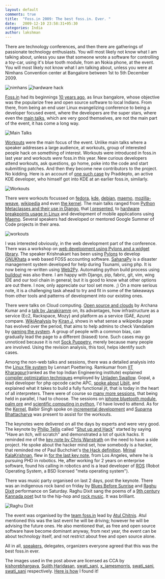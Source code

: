 ```yaml
---
layout: default
comments: true
title:  "Foss.in 2009: The best foss.in. Ever. "
date:   2009-12-10 23:58:31+05:30
categories: India
author: lakshman
---
```

There are technology conferences, and then there are gatherings of passionate technology enthusiasts. You will most likely not know what I am talking about, unless you saw that someone wrote a software for controlling a toy-car, using it's blue tooth module, from an Nokia phone, at the event. You will most likely not know what I am talking about, unless you were at Nimhans Convention center at Bangalore between 1st to 5th December 2009.

<img src="http://farm3.static.flickr.com/2507/4153869960_fcce742e42_m_d.jpg" alt="nimhans" />

<img src="http://farm5.static.flickr.com/4001/4160152863_014ee73c03_m_d.jpg" alt="hardware hack" />

[Foss.in](http://foss.in/) had its beginnings [10 years ago](http://en.wikipedia.org/wiki/FOSS.IN#History), as linux bangalore, whose objective was the popularize free and open source software to local Indians. From there, from being an end user Linux evangelizing conference to being a developer focused event, where the developers are the super stars, where even the [main talks](http://foss.in/2009/schedules/), which are very good themselves, are not the main part of the event, it has come a long way.

<img src="http://farm3.static.flickr.com/2665/4165131655_49ed8afcec_m_d.jpg" alt="Main Talks" />

[Workouts](http://foss.in/fossin2009/understanding-foss-in-the-workouts.html) were the main focus of the event. Unlike main talks where a speaker addresses a large audience, at workouts, group of interested people hack on something of interest. Workouts were introduced in foss.in last year and workouts _were_ foss.in this year. New curious developers attend workouts, ask questions, go home, poke into the code and start submitting patches. And then they become new contributors to the project. No kidding. Here is an account of [one such case](http://pradeepto.livejournal.com/18166.html) by Praddepto, an active KDE developer, who himself got into KDE at an earlier foss.in, similarly.

<img src="http://farm3.static.flickr.com/2551/4164906099_71d5f8d8eb_m_d.jpg" alt="Workouts" />

There were workouts focussed on [fedora](http://foss.in/2009/schedules/talkdetailspub.php?talkid=FEDORA), [kde](http://foss.in/2009/schedules/talkdetailspub.php?talkid=KDE), [debian](http://foss.in/2009/schedules/talkdetailspub.php?talkid=36), [maemo](http://foss.in/2009/schedules/talkdetailspub.php?talkid=MAEMO), [mozilla-weave](http://foss.in/2009/schedules/talkdetailspub.php?talkid=8), [wikipedia](http://foss.in/2009/schedules/talkdetailspub.php?talkid=40) and even [the kernel](http://foss.in/2009/schedules/talkdetailspub.php?talkid=34). The main talks ranged from [Python Metaclasses and their use in Django](http://foss.in/2009/schedules/talkdetailspub.php?talkid=44), that [I presented](http://www.agiliq.com/blog/2009/12/python-metaclasses-and-how-django-uses-them/), to [hardware breakpoints usage in Linux](http://foss.in/2009/schedules/talkdetailspub.php?talkid=60) and development of mobile applications using [Maemo](http://foss.in/2009/schedules/talkdetailspub.php?talkid=5). Several speakers had developed or mentored Google Summer of Code projects in their area.

<img src="http://farm3.static.flickr.com/2804/4165892330_43dfb73d7b_m_d.jpg" alt="workouts" />

I was interested obviously, in the web development part of the conference. There was a workshop on [web development using Pylons and a widget library](http://foss.in/2009/schedules/talkdetailspub.php?talkid=41). The speaker Krishnakant has been using [Pylons](http://pylonshq.com/) to develop [GNUKhata](http://gnukhata.gnulinux.in/) a web based FOSS accounting software. [SahanaPy](http://www.sahanapy.org/) is a disaster management system developed for help during Tsunami, using php. It is now being re-written using [Web2Py](http://www.web2py.com/). Automating python build process using [buildout](http://www.web2py.com/) was also there. I am happy with Django, pip, fabric, git, vim, wing IDE and our tool chain in general; but it is good to know what other options are out there. I now, only appreciate our tool set more. ;) On a more serious note, it is a challenging task ahead to try and fit in some of the takeaways from other tools and patterns of development into our existing ones.

There were talks on Cloud computing. [Open source and clouds](http://foss.in/2009/schedules/talkdetailspub.php?talkid=11) by Archana Kumar and a [talk by Janakiramm](http://foss.in/2009/schedules/talkdetailspub.php?talkid=29) on, its advantages, how infrastructure as a service (Ec2, Rackspace, Mozy) and platform as a service (GAE, Azure) compare. [WikiAnalysis](http://code.google.com/p/wiki-analysis/) by [Kiran J](http://en.wikipedia.org/wiki/User:Jackerhack), shows in what sense a wikipedia page has evolved over the period, that aims to help admins to check Vandalism by [gaming the system](http://en.wikipedia.org/wiki/Wikipedia:GAME). A group of people with a common bias, can gradually lead the page to a different (biased) tone. Such cases may go unnoticed because it is not [Sock Puppetry](http://en.wikipedia.org/wiki/Wikipedia:SOCK), merely because many people are involved. Using the revision analysis, this tool, helps identify such cases.

Among the non-web talks and sessions, there was a detailed analysis into the [Linux file system](http://foss.in/2009/schedules/talkdetailspub.php?talkid=46) by Lennart Poettering. Ramkumar from [IIT Kharagpur](http://en.wikipedia.org/wiki/Indian_Institute_of_Technology_Kharagpur)(ranked as the top Indian Engineering institute) explained [compiler optimization techniques](http://foss.in/2009/schedules/talkdetailspub.php?talkid=68) employed by [Unladen Swallow](http://code.google.com/p/unladen-swallow/). Gopal, a lead developer for php opcode cache APC, [spoke about](http://foss.in/2009/schedules/talkdetailspub.php?talkid=23) [Libjit](http://freshmeat.net/projects/libjit/), and explained what it takes to build a fully functional jit, that is today in the heart of all interpreters. There were of course so [many more sessions](http://foss.in/2009/schedules/), that being held in parallel, I had to choose. The sessions on [iphone bluetooth module](http://foss.in/2009/schedules/talkdetailspub.php?talkid=86), [palm pre](http://foss.in/2009/schedules/talkdetailspub.php?talkid=80) and [scientific computing in python](http://foss.in/2009/schedules/talkdetailspub.php?talkid=48), I'd have loved to attend. As for the [Kernel](http://lwn.net/Articles/248891/), Balbir Singh spoke on [incremental development](http://foss.in/2009/schedules/talkdetailspub.php?talkid=15) and [Suparna Bhattacharya](http://en.wikipedia.org/wiki/User:Peter_Ellis/Suparna_Bhattacharya) was present to assist for the workouts.

The keynotes were delivered on all the days by experts and were very good. The keynote by [Philip Tellis](http://bluesmoon.livejournal.com/) called "[Shut up and Hack](http://foss.in/2009/schedules/talkdetailspub.php?talkid=55)" started by saying "Have an itch, will scratch" and demonstrated a lot of quick hacks. It reminded me of the [key note by Chris Wanstrath](http://gist.github.com/6443) on the need to have a side project. He spoke about the hacker mind set, how somebody is a hacker, that reminded me of Paul Buchchiet's [the Hack definition](http://paulbuchheit.blogspot.com/2009/10/applied-philosophy-aka-hacking.html). [Mrinal KalaKrishnan](http://www-clmc.usc.edu/Main/MrinalKalakrishnan), flew in [for the last key note](http://foss.in/2009/schedules/talkdetailspub.php?talkid=52), from Los Angeles, where he is pursuing PHD in robotics. He, after working for 2 years on enterprise software, found his calling in robotics and is a lead developer of [ROS](http://en.wikipedia.org/wiki/ROS_(Robot_Operating_System)) (Robot Operating System, a BSD licensed "meta operating system").

There was music party organised on last 2 days, post the keynote. There was an indigenous rock band on friday by [Blues Before Sunrise](http://www.facebook.com/pages/Blues-Before-Sunrise/156177164004) and [Raghu Dixit](http://raghudixit.com/) performance on Saturday. Raghu Dixit sang the poems of a [9th century Kannada poet](http://en.wikipedia.org/wiki/Shishunala_Sharif) but to the hip-hop and [rock music](http://en.wikipedia.org/wiki/Enter_Sandman). It was brilliant.

<img src="http://farm3.static.flickr.com/2794/4165146115_6e45bef160_m_d.jpg" alt="Raghu Dixit" />

The event was organised by the [team foss.in](http://foss.in/about/team) lead by [Atul Chitnis](http://en.wikipedia.org/wiki/Atul_Chitnis). Atul mentioned this was the last event he will be driving; however he will be advising the future ones. He also mentioned that, as free and open source software have become dominant anyway, from next year, the event can be about technology itself, and not restrict about free and open source alone.

All in all, [speakers](http://blog.namei.org/2009/12/09/foss-in2009-great-conference-or-greatest-conference/), delegates, organizers everyone agreed that this was the best foss.in ever.

The images used in the post above are licensed as CCA by [kishorebhargava](http://www.flickr.com/photos/kbhargava/4153869960/), [Sujith Haridasan](http://www.flickr.com/photos/sujith-h/4160152863/), [swati_sani](http://www.flickr.com/photos/swatisani/4165131655/), [x_jamesmorris](http://www.flickr.com/photos/x_jamesmorris/4164906099/), [swati_sani](http://www.flickr.com/photos/swatisani/4165892330/), [swati_sani](http://www.flickr.com/photos/swatisani/4165146115/) respectively. [Here is how](http://gist.github.com/254066) I found it!


